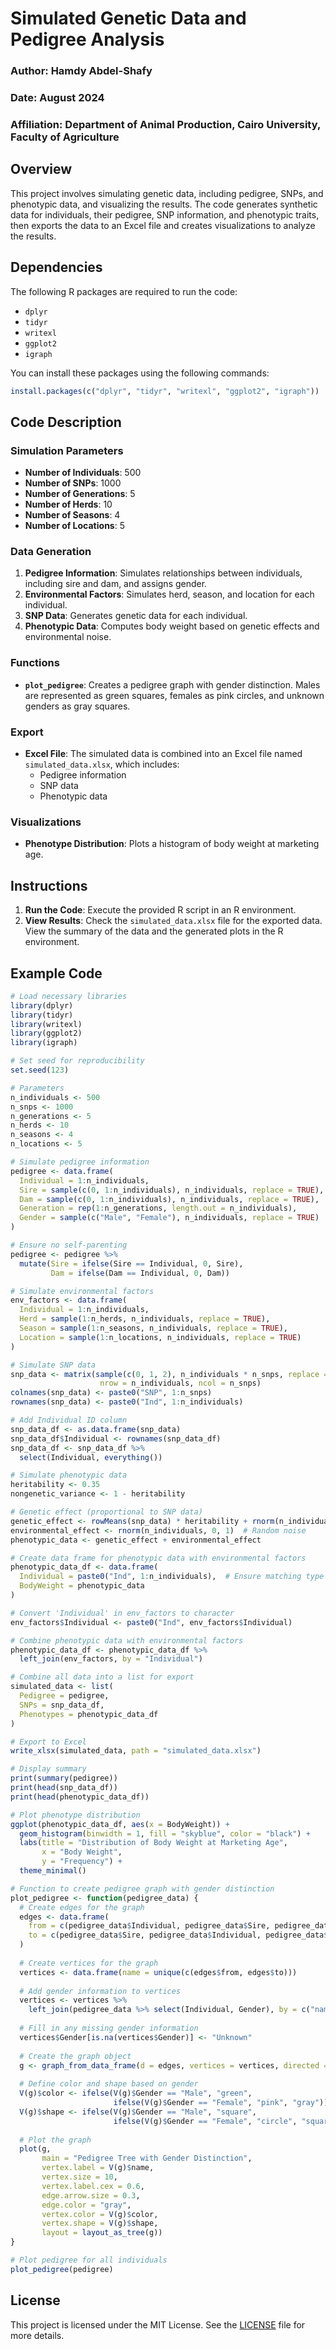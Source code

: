 # Simulated Genetic Data and Pedigree Analysis

### Author: Hamdy Abdel-Shafy
### Date: August 2024
### Affiliation: Department of Animal Production, Cairo University, Faculty of Agriculture

## Overview

This project involves simulating genetic data, including pedigree, SNPs, and phenotypic data, and visualizing the results. The code generates synthetic data for individuals, their pedigree, SNP information, and phenotypic traits, then exports the data to an Excel file and creates visualizations to analyze the results.

## Dependencies

The following R packages are required to run the code:

- `dplyr`
- `tidyr`
- `writexl`
- `ggplot2`
- `igraph`

You can install these packages using the following commands:

```r
install.packages(c("dplyr", "tidyr", "writexl", "ggplot2", "igraph"))
```

## Code Description

### Simulation Parameters

- **Number of Individuals**: 500
- **Number of SNPs**: 1000
- **Number of Generations**: 5
- **Number of Herds**: 10
- **Number of Seasons**: 4
- **Number of Locations**: 5

### Data Generation

1. **Pedigree Information**: Simulates relationships between individuals, including sire and dam, and assigns gender.
2. **Environmental Factors**: Simulates herd, season, and location for each individual.
3. **SNP Data**: Generates genetic data for each individual.
4. **Phenotypic Data**: Computes body weight based on genetic effects and environmental noise.

### Functions

- **`plot_pedigree`**: Creates a pedigree graph with gender distinction. Males are represented as green squares, females as pink circles, and unknown genders as gray squares.

### Export

- **Excel File**: The simulated data is combined into an Excel file named `simulated_data.xlsx`, which includes:
  - Pedigree information
  - SNP data
  - Phenotypic data

### Visualizations

- **Phenotype Distribution**: Plots a histogram of body weight at marketing age.

## Instructions

1. **Run the Code**: Execute the provided R script in an R environment.
2. **View Results**: Check the `simulated_data.xlsx` file for the exported data. View the summary of the data and the generated plots in the R environment.

## Example Code

```r
# Load necessary libraries
library(dplyr)
library(tidyr)
library(writexl)
library(ggplot2)
library(igraph)

# Set seed for reproducibility
set.seed(123)

# Parameters
n_individuals <- 500
n_snps <- 1000
n_generations <- 5
n_herds <- 10
n_seasons <- 4
n_locations <- 5

# Simulate pedigree information
pedigree <- data.frame(
  Individual = 1:n_individuals,
  Sire = sample(c(0, 1:n_individuals), n_individuals, replace = TRUE),
  Dam = sample(c(0, 1:n_individuals), n_individuals, replace = TRUE),
  Generation = rep(1:n_generations, length.out = n_individuals),
  Gender = sample(c("Male", "Female"), n_individuals, replace = TRUE)
)

# Ensure no self-parenting
pedigree <- pedigree %>%
  mutate(Sire = ifelse(Sire == Individual, 0, Sire),
         Dam = ifelse(Dam == Individual, 0, Dam))

# Simulate environmental factors
env_factors <- data.frame(
  Individual = 1:n_individuals,
  Herd = sample(1:n_herds, n_individuals, replace = TRUE),
  Season = sample(1:n_seasons, n_individuals, replace = TRUE),
  Location = sample(1:n_locations, n_individuals, replace = TRUE)
)

# Simulate SNP data
snp_data <- matrix(sample(c(0, 1, 2), n_individuals * n_snps, replace = TRUE), 
                    nrow = n_individuals, ncol = n_snps)
colnames(snp_data) <- paste0("SNP", 1:n_snps)
rownames(snp_data) <- paste0("Ind", 1:n_individuals)

# Add Individual ID column
snp_data_df <- as.data.frame(snp_data)
snp_data_df$Individual <- rownames(snp_data_df)
snp_data_df <- snp_data_df %>%
  select(Individual, everything())

# Simulate phenotypic data
heritability <- 0.35
nongenetic_variance <- 1 - heritability

# Genetic effect (proportional to SNP data)
genetic_effect <- rowMeans(snp_data) * heritability + rnorm(n_individuals, 0, sqrt(nongenetic_variance))
environmental_effect <- rnorm(n_individuals, 0, 1)  # Random noise
phenotypic_data <- genetic_effect + environmental_effect

# Create data frame for phenotypic data with environmental factors
phenotypic_data_df <- data.frame(
  Individual = paste0("Ind", 1:n_individuals),  # Ensure matching type with SNP data
  BodyWeight = phenotypic_data
)

# Convert 'Individual' in env_factors to character
env_factors$Individual <- paste0("Ind", env_factors$Individual)

# Combine phenotypic data with environmental factors
phenotypic_data_df <- phenotypic_data_df %>%
  left_join(env_factors, by = "Individual")

# Combine all data into a list for export
simulated_data <- list(
  Pedigree = pedigree,
  SNPs = snp_data_df,
  Phenotypes = phenotypic_data_df
)

# Export to Excel
write_xlsx(simulated_data, path = "simulated_data.xlsx")

# Display summary
print(summary(pedigree))
print(head(snp_data_df))
print(head(phenotypic_data_df))

# Plot phenotype distribution
ggplot(phenotypic_data_df, aes(x = BodyWeight)) +
  geom_histogram(binwidth = 1, fill = "skyblue", color = "black") +
  labs(title = "Distribution of Body Weight at Marketing Age",
       x = "Body Weight",
       y = "Frequency") +
  theme_minimal()

# Function to create pedigree graph with gender distinction
plot_pedigree <- function(pedigree_data) {
  # Create edges for the graph
  edges <- data.frame(
    from = c(pedigree_data$Individual, pedigree_data$Sire, pedigree_data$Individual, pedigree_data$Dam),
    to = c(pedigree_data$Sire, pedigree_data$Individual, pedigree_data$Dam, pedigree_data$Individual)
  )
  
  # Create vertices for the graph
  vertices <- data.frame(name = unique(c(edges$from, edges$to)))
  
  # Add gender information to vertices
  vertices <- vertices %>%
    left_join(pedigree_data %>% select(Individual, Gender), by = c("name" = "Individual"))
  
  # Fill in any missing gender information
  vertices$Gender[is.na(vertices$Gender)] <- "Unknown"
  
  # Create the graph object
  g <- graph_from_data_frame(d = edges, vertices = vertices, directed = TRUE)
  
  # Define color and shape based on gender
  V(g)$color <- ifelse(V(g)$Gender == "Male", "green", 
                       ifelse(V(g)$Gender == "Female", "pink", "gray"))
  V(g)$shape <- ifelse(V(g)$Gender == "Male", "square", 
                       ifelse(V(g)$Gender == "Female", "circle", "square"))
  
  # Plot the graph
  plot(g, 
       main = "Pedigree Tree with Gender Distinction",
       vertex.label = V(g)$name,
       vertex.size = 10,
       vertex.label.cex = 0.6,
       edge.arrow.size = 0.3,
       edge.color = "gray",
       vertex.color = V(g)$color,
       vertex.shape = V(g)$shape,
       layout = layout_as_tree(g))
}

# Plot pedigree for all individuals
plot_pedigree(pedigree)
```

## License

This project is licensed under the MIT License. See the [LICENSE](LICENSE) file for more details.

